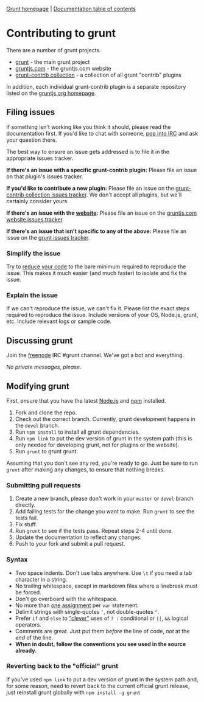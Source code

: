 [Grunt homepage](http://gruntjs.com/) | [Documentation table of contents](https://github.com/gruntjs/grunt/blob/devel/docs/toc.md)

# Contributing to grunt

There are a number of grunt projects.

* [grunt](https://github.com/gruntjs/grunt) - the main grunt project
* [gruntjs.com](https://github.com/gruntjs/gruntjs.com) - the gruntjs.com website
* [grunt-contrib collection](https://github.com/gruntjs/grunt-contrib) - a collection of all grunt "contrib" plugins

In addition, each individual grunt-contrib plugin is a separate repository listed on the [gruntjs org homepage](https://github.com/gruntjs).

## Filing issues
If something isn't working like you think it should, please read the documentation first. If you'd like to chat with someone, [pop into IRC](#discussing-grunt) and ask your question there.

The best way to ensure an issue gets addressed is to file it in the appropriate issues tracker.

**If there's an issue with a specific grunt-contrib plugin:**
Please file an issue on that plugin's issues tracker.

**If you'd like to contribute a new plugin:**
Please file an issue on the [grunt-contrib collection issues tracker](https://github.com/gruntjs/grunt-contrib/issues). We don't accept all plugins, but we'll certainly consider yours.

**If there's an issue with the [website](http://gruntjs.com/):**
Please file an issue on the [gruntjs.com website issues tracker](https://github.com/gruntjs/gruntjs.com/issues).

**If there's an issue that isn't specific to any of the above:**
Please file an issue on the [grunt issues tracker](https://github.com/gruntjs/grunt/issues).

### Simplify the issue
Try to [reduce your code](http://www.webkit.org/quality/reduction.html) to the bare minimum required to reproduce the issue. This makes it much easier (and much faster) to isolate and fix the issue.

### Explain the issue
If we can't reproduce the issue, we can't fix it. Please list the exact steps required to reproduce the issue. Include versions of your OS, Node.js, grunt, etc. Include relevant logs or sample code.

## Discussing grunt
Join the [freenode](http://freenode.net/) IRC #grunt channel. We've got a bot and everything.

_No private messages, please._

## Modifying grunt
First, ensure that you have the latest [Node.js](http://nodejs.org/) and [npm](http://npmjs.org/) installed.

1. Fork and clone the repo.
1. Check out the correct branch. Currently, grunt development happens in the `devel` branch.
1. Run `npm install` to install all grunt dependencies.
1. Run `npm link` to put the dev version of grunt in the system path (this is only needed for developing grunt, not for plugins or the website).
1. Run `grunt` to grunt grunt.

Assuming that you don't see any red, you're ready to go. Just be sure to run `grunt` after making any changes, to ensure that nothing breaks.

### Submitting pull requests

1. Create a new branch, please don't work in your `master` or `devel` branch directly.
1. Add failing tests for the change you want to make. Run `grunt` to see the tests fail.
1. Fix stuff.
1. Run `grunt` to see if the tests pass. Repeat steps 2-4 until done.
1. Update the documentation to reflect any changes.
1. Push to your fork and submit a pull request.

### Syntax

* Two space indents. Don't use tabs anywhere. Use `\t` if you need a tab character in a string.
* No trailing whitespace, except in markdown files where a linebreak must be forced.
* Don't go overboard with the whitespace.
* No more than [one assignment](http://benalman.com/news/2012/05/multiple-var-statements-javascript/) per `var` statement.
* Delimit strings with single-quotes `'`, not double-quotes `"`.
* Prefer `if` and `else` to ["clever"](http://programmers.stackexchange.com/a/25281) uses of `? :` conditional or `||`, `&&` logical operators.
* Comments are great. Just put them _before_ the line of code, _not_ at the _end_ of the line.
* **When in doubt, follow the conventions you see used in the source already.**

### Reverting back to the "official" grunt
If you've used `npm link` to put a dev version of grunt in the system path and, for some reason, need to revert back to the current official grunt release, just reinstall grunt globally with `npm install -g grunt`
